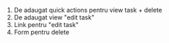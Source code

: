 1. De adaugat quick actions pentru view task + delete
2. De adaugat view "edit task"
3. Link pentru "edit task"
4. Form pentru delete
